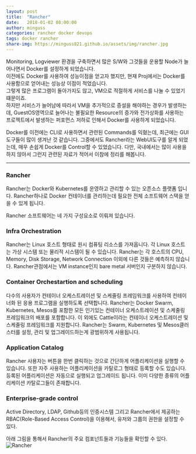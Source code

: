 ```yaml
---
layout: post
title:  "Rancher"
date:   2018-01-02 08:00:00
author: minguss
categories: rancher docker devops
tags: docker rancher
share-img: https://minguss821.github.io/assets/img/rancher.jpg
---
```


Monitoring, Logviewer 환경을 구축하면서 많은 S/W와 그것들을 운용할 Node가 늘어나면서 Docker를 설정하게 되었습니다.  
이전에도 Docker를 사용하여 성능이점을 얻고자 했지만, 현재 Proj에서는 Docker를 사용함으로 얻어내는 성능상 이점이 적었습니다.  
그렇게 많은 프로그램이 돌아가지도 않고, VM으로 적절하게 서비스를 나눌 수 있었기 떄문이죠.  
하지만 서비스가 늘어남에 따라서 VM을 추가적으로 증설을 해야하는 경우가 발생하는데, GuestOS영역으로 늘어나는 불필요한 Resource의 증가와 전가상화를 사용하는 프로젝트에서 발생하는 퍼포먼스 저하로 인해서 Docker를 사용하게 되었습니다.  

Docker를 이전에는 CLI로 사용하면서 관련된 Commands를 익혔는데, 최근에는 GUI도구들이 많이 생겨난 것 같습니다. 그중에서도 Rancher라는 WebUI도구를 알게 되었는데, 매우 손쉽게 Docker를 Control할 수 있었습니다. 다만, 국내에서는 많이 사용을 하지 않아서 그런지 관련된 자료가 적어서 이참에 정리를 해봅니다.

---

### Rancher

Rancher는 Docker와 Kubernetes를 운영하고 관리할 수 있는 오픈소스 플랫폼 입니다. Rancher하나로 Docker 컨테이너를 관리하는데 필요한 전체 소프트웨어 스택을 얻을 수 있게 됩니다.

Rancher 소프트웨어는 네 가지 구성요소로 이뤄져 있습니다.

### Infra Orchestration
Rancher는 Linux 호스트 형태로 원시 컴퓨팅 리소스를 가져옵니다. 각 Linux 호스트는 가상 시스템 또는 물리적 시스템이 될 수 있습니다. Rancher는 각 호스트의 CPU, Memory, Disk Storage, Network Connection 이외에 다른 것들은 예측하지 않습니다. Rancher관점에서는 VM instance인지 bare metal 서버인지 구분하지 않습니다.

### Container Orchestartion and scheduling
다수의 사용자가 컨테이너 오케스트레이션 및 스케줄링 프레임워크를 사용하여 컨테이너화 된 응용 프로그램을 실행하도록 선택합니다. Rancher는 Docker Swarm, Kubernetes, Mesos를 포함한 모든 인기있는 컨테이너 오케스트레이션 및 스케줄링 프레임워크의 배포를 포함합니다. 이 외에도 Cattle이라는 컨테이너 오케스트레이션 및 스케줄링 프레임워크를 지원합니다. Rancher는 Swarm, Kubernetes 및 Mesos클러스터를 설정, 관리 및 업그레이드하는게 광범위하게 사용됩니다.

### Application Catalog
Rancher 사용자는 버튼을 한번 클릭하는 것으로 간단하게 어플리케이션을 실행할 수 있습니다. 또한 자주 사용하는 어플리케이션을 카탈로그 형태로 등록할 수도 있습니다. 등록된 어플리케이션은 자동으로 실행되고 업그레이드 됩니다. 이미 다양한 종류의 어플리케이션 카탈로그들이 존재합니다.

### Enterprise-grade control
Active Directory, LDAP, Github등의 인증시스템 그리고 Rancher에서 제공하는 RBAC(Role-Based Access Control)을 이용해서, 유저와 그룹의 권한을 설정할 수 있다.

아래 그림을 통해서 Rancher의 주요 컴포넌트들과 기능들을 확인할 수 있다.  
![Rancher](https://rancher.com/docs/img/rancher/rancher_overview_2.png)
